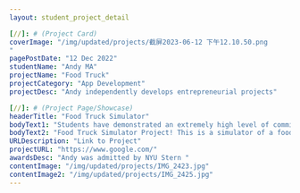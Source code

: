```yaml
---
layout: student_project_detail

[//]: # (Project Card)
coverImage: "/img/updated/projects/截屏2023-06-12 下午12.10.50.png
"
pagePostDate: "12 Dec 2022"
studentName: "Andy MA"
projectName: "Food Truck"
projectCategory: "App Development"
projectDesc: "Andy independently develops entrepreneurial projects"

[//]: # (Project Page/Showcase)
headerTitle: "Food Truck Simulator"
bodyText1: "Students have demonstrated an extremely high level of commitment and hard work, putting in a lot of time and effort in our Food Truck Simulator project. He created a food truck business concept simulator using Unity to teach the business in an immersive way, a complex and innovative task. He has demonstrated resilience and problem-solving skills in the face of challenges encountered in projects such as code not running smoothly, expected results different from actual results, and the need to try different programming languages. His problem-solving skills and willingness to take the initiative are great assets. Even in difficult situations, he always remained calm, steady, and kept going. Overall, he has performed well in the project and has great potential for growth."
bodyText2: "Food Truck Simulator Project! This is a simulator of a food truck business created using Unity. The goal of this project is to help users understand and learn how to run a successful food truck business through an immersive teaching method. The simulator includes guidance on how to choose a menu, set prices, buy ingredients, and stand out in a competitive environment. In our project, we encountered some technical challenges, such as the code not running smoothly, the expected effect is different from the actual effect, and the need to try different programming languages. Despite the challenges, we worked hard to solve them and deliver a simulator that taught business while also being fun. We believe that this simulator will not only help users better understand the food truck business, but also bring them fun in the process."
URLDescription: "Link to Project"
projectURL: "https://www.google.com/"
awardsDesc: "Andy was admitted by NYU Stern "
contentImage: "/img/updated/projects/IMG_2423.jpg"
contentImage2: "/img/updated/projects/IMG_2425.jpg"
---
```

